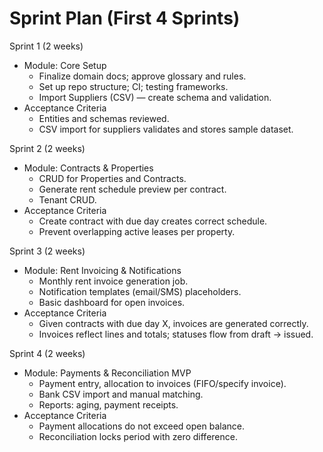 # Sprint Plan (First 4 Sprints)

Sprint 1 (2 weeks)
- Module: Core Setup
  - Finalize domain docs; approve glossary and rules.
  - Set up repo structure; CI; testing frameworks.
  - Import Suppliers (CSV) — create schema and validation.
- Acceptance Criteria
  - Entities and schemas reviewed.
  - CSV import for suppliers validates and stores sample dataset.

Sprint 2 (2 weeks)
- Module: Contracts & Properties
  - CRUD for Properties and Contracts.
  - Generate rent schedule preview per contract.
  - Tenant CRUD.
- Acceptance Criteria
  - Create contract with due day creates correct schedule.
  - Prevent overlapping active leases per property.

Sprint 3 (2 weeks)
- Module: Rent Invoicing & Notifications
  - Monthly rent invoice generation job.
  - Notification templates (email/SMS) placeholders.
  - Basic dashboard for open invoices.
- Acceptance Criteria
  - Given contracts with due day X, invoices are generated correctly.
  - Invoices reflect lines and totals; statuses flow from draft → issued.

Sprint 4 (2 weeks)
- Module: Payments & Reconciliation MVP
  - Payment entry, allocation to invoices (FIFO/specify invoice).
  - Bank CSV import and manual matching.
  - Reports: aging, payment receipts.
- Acceptance Criteria
  - Payment allocations do not exceed open balance.
  - Reconciliation locks period with zero difference.
